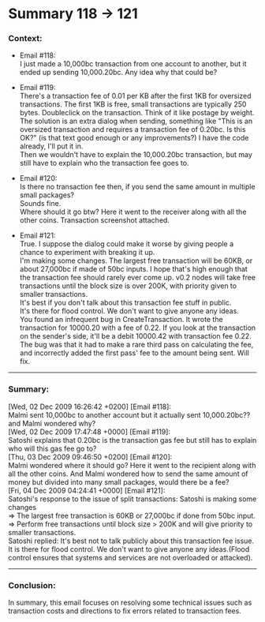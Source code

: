 # Summary 118 -\> 121  
  
### Context:  
  
* Email \#118:  
I just made a 10,000bc transaction from one account to another, but it  
ended up sending 10,000.20bc. Any idea why that could be?  
  
* Email \#119:  
There's a transaction fee of 0.01 per KB after the first 1KB for
oversized transactions. The first 1KB is free, small transactions are
typically 250 bytes. Doubleclick on the transaction. Think of it like
postage by weight.  
The solution is an extra dialog when sending, something like "This is an
oversized transaction and requires a transaction fee of 0.20bc. Is this
OK?" (is that text good enough or any improvements?) I have the code
already, I'll put it in.  
Then we wouldn't have to explain the 10,000.20bc transaction, but may
still have to explain who the transaction fee goes to.  
  
* Email \#120:  
Is there no transaction fee then, if you send the same amount in
multiple small packages?  
Sounds fine.  
Where should it go btw? Here it went to the receiver along with all the
other coins. Transaction screenshot attached.  
  
* Email \#121:  
True. I suppose the dialog could make it worse by giving people a chance
to experiment with breaking it up.  
I'm making some changes. The largest free transaction will be 60KB, or
about 27,000bc if made of 50bc inputs. I hope that's high enough that
the transaction fee should rarely ever come up. v0.2 nodes will take
free transactions until the block size is over 200K, with priority
given to smaller transactions.  
It's best if you don't talk about this transaction fee stuff in
public.  
It's there for flood control. We don't want to give anyone any ideas.  
You found an infrequent bug in CreateTransaction. It wrote the
transaction for 10000.20 with a fee of 0.22. If you look at the
transaction on the sender's side, it'll be a debit 10000.42 with
transaction fee 0.22. The bug was that it had to make a rare third pass
on calculating the fee, and incorrectly added the first pass' fee to the
amount being sent. Will fix.  
***  
### Summary:  
[Wed, 02 Dec 2009 16:26:42 +0200] [Email #118]:  
Malmi sent 10,000bc to another account but it actually sent
10,000.20bc?? and Malmi wondered why?  
[Wed, 02 Dec 2009 17:47:48 +0000] [Email #119]:  
Satoshi explains that 0.20bc is the transaction gas fee but still has to
explain who will this gas fee go to?  
[Thu, 03 Dec 2009 09:46:50 +0200] [Email #120]:  
Malmi wondered where it should go? Here it went to the recipient along
with all the other coins. And Malmi wondered how to send the same amount
of money but divided into many small packages, would there be a fee?  
[Fri, 04 Dec 2009 04:24:41 +0000] [Email #121]:  
Satoshi's response to the issue of split transactions: Satoshi is making
some changes  
=\> The largest free transaction is 60KB or 27,000bc if done from 50bc
input.  
=\> Perform free transactions until block size \> 200K and will give
priority to smaller transactions.  
Satoshi replied: It's best not to talk publicly about this transaction
fee issue.  
It is there for flood control. We don't want to give anyone any ideas.(Flood control ensures that systems and services are not overloaded or attacked).  
***    
### Conclusion:  
In summary, this email focuses on resolving some technical issues such as transaction costs and directions to fix errors related to transaction fees.
